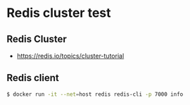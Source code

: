 Redis cluster test
===================

## Redis Cluster
* https://redis.io/topics/cluster-tutorial


## Redis client
```bash
$ docker run -it --net=host redis redis-cli -p 7000 info
```